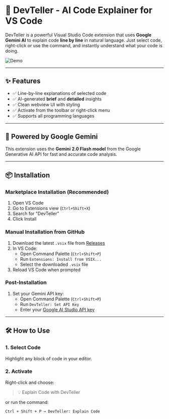 # 🚀 DevTeller - AI Code Explainer for VS Code

DevTeller is a powerful Visual Studio Code extension that uses **Google Gemini AI** to explain code **line by line** in natural language. Just select code, right-click or use the command, and instantly understand what your code is doing.

![Demo](media/demo.gif)

---

## ✨ Features

- ✅ Line-by-line explanations of selected code
- ✅ AI-generated **brief** and **detailed** insights
- ✅ Clean webview UI with styling
- ✅ Activate from the toolbar or right-click menu
- ✅ Supports all programming languages

---

## 🧠 Powered by Google Gemini

This extension uses the **Gemini 2.0 Flash model** from the Google Generative AI API for fast and accurate code analysis.

---

## 📦 Installation

### Marketplace Installation (Recommended)
1. Open VS Code
2. Go to Extensions view (`Ctrl+Shift+X`)
3. Search for "DevTeller"
4. Click Install

### Manual Installation from GitHub
1. Download the latest `.vsix` file from [Releases](https://github.com/yourusername/DevTeller/releases)
2. In VS Code:
   - Open Command Palette (`Ctrl+Shift+P`)
   - Run `Extensions: Install from VSIX...`
   - Select the downloaded `.vsix` file
3. Reload VS Code when prompted

### Post-Installation
1. Set your Gemini API key:
   - Open Command Palette (`Ctrl+Shift+P`)
   - Run `DevTeller: Set API Key`
   - Enter your [Google AI Studio API key](https://aistudio.google.com/)

---

## 🛠️ How to Use

### 1. **Select Code**
Highlight any block of code in your editor.

### 2. **Activate**
Right-click and choose:
> 💡 Explain Code with DevTeller

or run the command:
```bash
Ctrl + Shift + P → DevTeller: Explain Code